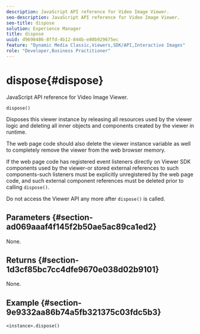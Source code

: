 ```yaml
---
description: JavaScript API reference for Video Image Viewer.
seo-description: JavaScript API reference for Video Image Viewer.
seo-title: dispose
solution: Experience Manager
title: dispose
uuid: d9698486-8ffd-4b12-844b-e80b929675ec
feature: "Dynamic Media Classic,Viewers,SDK/API,Interactive Images"
role: "Developer,Business Practitioner"
---
```


# dispose{#dispose}

JavaScript API reference for Video Image Viewer.

 `dispose()`

Disposes this viewer instance by releasing all resources used by the viewer logic and deleting all inner objects and components created by the viewer in runtime.

The web page code should also delete the viewer instance variable as well to completely remove the viewer from the web browser memory.

If the web page code has registered event listeners directly on Viewer SDK components used by the viewer-or stored external references to such components-such listeners must be explicitly unregistered by the web page code, and such external component references must be deleted prior to calling `dispose()`.

Do not access the Viewer API any more after `dispose()` is called.

## Parameters {#section-ad069aaaf4f145f2b50ae5ac89ca1ed2}

None.

## Returns {#section-1d3cf85bc7cc4dfe9670e038d02b9101}

None.

## Example {#section-9e9332aa86b74a5fb321375c03fdc5b3}

```
<instance>.dispose()
```

